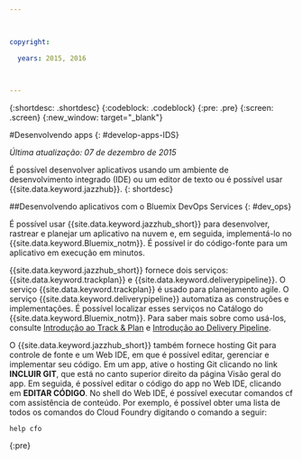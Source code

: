 ```yaml
---

 

copyright:

  years: 2015, 2016

 

---
```


{:shortdesc: .shortdesc}
{:codeblock: .codeblock}
{:pre: .pre}
{:screen: .screen}
{:new_window: target="_blank"}

#Desenvolvendo apps 
{: #develop-apps-IDS}

*Última atualização: 07 de dezembro de 2015*  

É possível desenvolver aplicativos usando um ambiente de desenvolvimento integrado (IDE) ou um editor de texto ou é possível usar {{site.data.keyword.jazzhub}}. 
{: shortdesc}

##Desenvolvendo aplicativos com o Bluemix DevOps Services
{: #dev_ops}

É possível usar {{site.data.keyword.jazzhub_short}}
para desenvolver, rastrear e planejar um aplicativo na nuvem e, em seguida, implementá-lo no
{{site.data.keyword.Bluemix_notm}}. É possível ir do código-fonte para um aplicativo em execução em minutos.  

{{site.data.keyword.jazzhub_short}}
fornece dois serviços: {{site.data.keyword.trackplan}} e {{site.data.keyword.deliverypipeline}}. O serviço {{site.data.keyword.trackplan}} é usado para planejamento
agile. O serviço {{site.data.keyword.deliverypipeline}} automatiza as construções e implementações. É possível localizar esses serviços no Catálogo do {{site.data.keyword.Bluemix_notm}}. Para saber mais sobre como usá-los, consulte [Introdução ao Track & Plan](../services/TrackPlan/index.html#gettingstartedtemplate) e [Introdução ao Delivery Pipeline](../services/DeliveryPipeline/index.html#getstartwithCD). 

O {{site.data.keyword.jazzhub_short}} também fornece hosting Git para controle de fonte e um Web IDE, em que é possível editar, gerenciar e implementar seu código. Em um app, ative o hosting Git clicando no link **INCLUIR GIT**, que está no canto superior direito da página Visão geral do app. Em seguida, é possível editar o código do app no Web IDE, clicando em **EDITAR CÓDIGO**. No shell do Web IDE, é possível executar comandos cf com assistência de conteúdo. Por exemplo, é possível
obter uma lista de todos os comandos do Cloud Foundry digitando o comando
a seguir:  
```
help cfo
```
{:pre}
